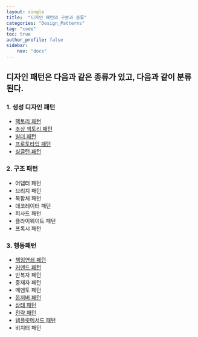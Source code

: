 ```yaml
---
layout: single
title:  "디자인 패턴의 구분과 종류"
categories: "Design_Patterns"
tag: "code"
toc: true
author_profile: false
sidebar:
    nav: "docs"
---
```


## 디자인 패턴은 다음과 같은 종류가 있고, 다음과 같이 분류된다.  


### 1. 생성 디자인 패턴  
- [팩토리 패턴](https://gihak111.github.io/design/patterns/2024/10/15/Design_Patterns_2_upload.html)    
- [추상 책토리 패턴](https://gihak111.github.io/design/patterns/2024/10/18/Design_Patterns_3_upload.html)  
- [빌더 패턴](https://gihak111.github.io/design/patterns/2024/10/19/Design_Patterns_4_upload.html)  
- [프로토타입 패턴](https://gihak111.github.io/design/patterns/2024/11/06/Design_Patterns_6_upload.html)  
- [싱글턴 패턴](https://gihak111.github.io/design/patterns/2024/10/14/Design_Patterns_1_upload.html)    

### 2. 구조 패턴  
- 어댑터 패턴  
- 브리지 패턴  
- 복합체 패턴  
- 데코레이터 패턴  
- 퍼사드 패턴  
- 플라이웨이트 패턴  
- 프록시 패턴  

### 3. 행동패턴  
- [책임연쇄 패턴](https://gihak111.github.io/design/patterns/2024/11/20/Design_Patterns_11_upload.html)  
- [커맨드 패턴](https://gihak111.github.io/design/patterns/2024/11/19/Design_Patterns_10_upload.html)  
- 반복자 패턴  
- 중재자 패턴  
- 메멘토 패턴  
- [옵저버 패턴](https://gihak111.github.io/design/patterns/2024/11/16/Design_Patterns_7_upload.html)  
- [상태 패턴](https://gihak111.github.io/design/patterns/2024/11/17/Design_Patterns_8_upload.html)  
- [전략 패턴](https://gihak111.github.io/design/patterns/2024/11/03/Design_Patterns_5_upload.html)   
- [템플릿메서드 패턴](https://gihak111.github.io/design/patterns/2024/11/18/Design_Patterns_9_upload.html)  
- 비지터 패턴  